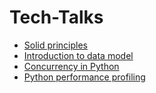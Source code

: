 # Tech-Talks
- [Solid principles](https://github.com/Ankush-Chander/Tech-Talks/blob/master/SOLID.ipynb)
- [Introduction to data model](https://github.com/Ankush-Chander/Tech-Talks/blob/master/intro_data_model.ipynb)
- [Concurrency in Python](https://github.com/Ankush-Chander/Tech-Talks/blob/master/concurrency_python.ipynb)
- [Python performance profiling](https://github.com/Ankush-Chander/Tech-Talks/blob/master/high_performance_python.ipynb)
